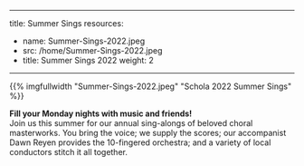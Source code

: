 ---
 title: Summer Sings
 resources:
 - name: Summer-Sings-2022.jpeg
 - src: /home/Summer-Sings-2022.jpeg
 - title: Summer Sings 2022
 weight: 2
 ---
{{% imgfullwidth "Summer-Sings-2022.jpeg" "Schola 2022 Summer Sings" %}}

**Fill your Monday nights with music and friends!**<br>
 Join us this summer for our annual sing-alongs of beloved choral masterworks.
 You bring the voice; we supply the scores; our accompanist Dawn Reyen provides
 the 10-fingered orchestra; and a variety of local conductors stitch it all
 together.
